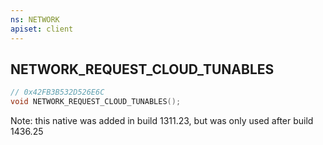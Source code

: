 ```yaml
---
ns: NETWORK
apiset: client
---
```

## NETWORK_REQUEST_CLOUD_TUNABLES

```c
// 0x42FB3B532D526E6C
void NETWORK_REQUEST_CLOUD_TUNABLES();
```

Note: this native was added in build 1311.23, but was only used after build 1436.25




